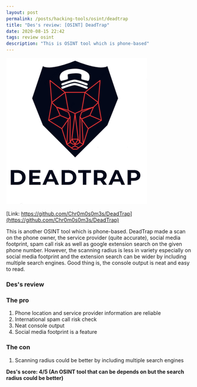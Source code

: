 ```yaml
---
layout: post
permalink: /posts/hacking-tools/osint/deadtrap
title: "Des's review: [OSINT] DeadTrap"
date: 2020-08-15 22:42
tags: review osint
description: "This is OSINT tool which is phone-based"
---
```


![introductory](/assets/images/hacking-tools/osint/2020-08-15-deadtrap/1.png)

[Link: https://github.com/Chr0m0s0m3s/DeadTrap](https://github.com/Chr0m0s0m3s/DeadTrap)

This is another OSINT tool which is phone-based. DeadTrap made a scan on the phone owner, the service provider (quite accurate), social media footprint, spam call risk as well as google extension search on the given phone number. However, the scanning radius is less in variety especially on social media footprint and the extension search can be wider by including multiple search engines. Good thing is, the console output is neat and easy to read.

### Des's review

### The pro
1. Phone location and service provider information are reliable
2. International spam call risk check
3. Neat console output
4. Social media footprint is a feature

### The con
1. Scanning radius could be better by including multiple search engines

**Des's score: 4/5 (An OSINT tool that can be depends on but the search radius could be better)**
